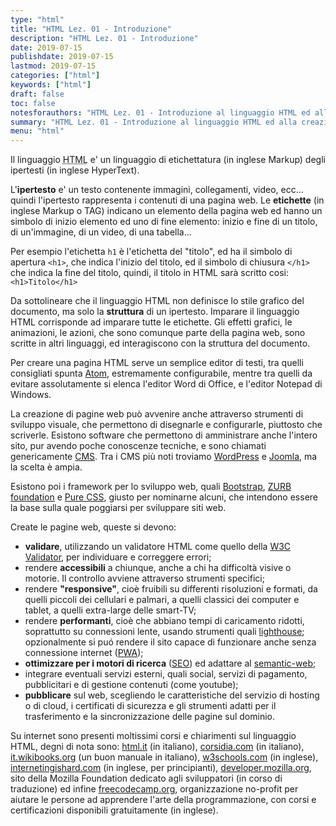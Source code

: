 ```yaml
---
type: "html"
title: "HTML Lez. 01 - Introduzione"
description: "HTML Lez. 01 - Introduzione"
date: 2019-07-15
publishdate: 2019-07-15
lastmod: 2019-07-15
categories: ["html"]
keywords: ["html"]
draft: false
toc: false
notesforauthors: "HTML Lez. 01 - Introduzione al linguaggio HTML ed alla creazione, validazione e pubblicazione di pagine web"
summary: "HTML Lez. 01 - Introduzione al linguaggio HTML ed alla creazione, validazione e pubblicazione di pagine web"
menu: "html"
---
```


<p>Il linguaggio <abbr title="HyperText Markup Language">HTML</abbr> e' un linguaggio di etichettatura (in inglese Markup) degli ipertesti (in inglese HyperText).</p>

<p>L'<strong>ipertesto</strong> e' un testo contenente immagini, collegamenti, video, ecc... quindi l'ipertesto rappresenta i contenuti di una pagina web. Le <strong>etichette</strong> (in inglese Markup o TAG) indicano un elemento della pagina web ed hanno un simbolo di inizio elemento ed uno di fine elemento: inizio e fine di un titolo, di un'immagine, di un video, di una tabella...</p>

<p>Per esempio l'etichetta <code>h1</code> è l'etichetta del "titolo", ed ha il simbolo di apertura <code>&lt;h1&gt;</code>, che indica l'inizio del titolo, ed il simbolo di chiusura <code>&lt;/h1&gt;</code> che indica la fine del titolo, quindi, il titolo in HTML sarà scritto cosi: <code>&lt;h1&gt;Titolo&lt;/h1&gt;</code></p>

<p>Da sottolineare che il linguaggio HTML non definisce lo stile grafico del documento, ma solo la <strong>struttura</strong> di un ipertesto. Imparare il linguaggio HTML corrisponde ad imparare tutte le etichette. Gli effetti grafici, le animazioni, le azioni, che sono comunque parte della pagina web, sono scritte in altri linguaggi, ed interagiscono con la struttura del documento.</p>

<p>Per creare una pagina HTML serve un semplice editor di testi, tra quelli consigliati spunta <a href="https://atom.io/">Atom</a>, estremamente configurabile, mentre tra quelli da evitare assolutamente si elenca l'editor Word di Office, e l'editor Notepad di Windows.</p>

<p>La creazione di pagine web può avvenire anche attraverso strumenti di sviluppo visuale, che permettono di disegnarle e configurarle, piuttosto che scriverle. Esistono software che permettono di amministrare anche l'intero sito, pur avendo poche conoscenze tecniche, e sono chiamati genericamente <a href="https://it.wikipedia.org/wiki/Content_management_system">CMS</a>. Tra i CMS più noti troviamo <a href="https://wordpress.org/">WordPress</a> e <a href="https://www.joomla.org/">Joomla</a>, ma la scelta è ampia.</p>

<p>Esistono poi i framework per lo sviluppo web, quali <a href='http://getbootstrap.com/'>Bootstrap</a>, <a href='http://foundation.zurb.com/'>ZURB foundation</a> e <a href='http://purecss.io/'>Pure CSS</a>, giusto per nominarne alcuni, che intendono essere la base sulla quale poggiarsi per sviluppare siti web.</p>

Create le pagine web, queste si devono:

<ul>
  <li><strong>validare</strong>, utilizzando un validatore HTML come quello della <a href="https://validator.w3.org/">W3C Validator</a>, per individuare e correggere errori;</li>
  <li>rendere <strong>accessibili</strong> a chiunque, anche a chi ha difficoltà visive o motorie. Il controllo avviene attraverso strumenti specifici;<!-- TODO add accessibility tools--></li>
  <li>rendere <strong>"responsive"</strong>, cioè fruibili su differenti risoluzioni e formati, da quelli piccoli dei cellulari e palmari, a quelli classici dei computer e tablet, a quelli extra-large delle smart-TV;
<!-- TODO add responsive tools--></li>
  <li>rendere <strong> performanti</strong>, cioè che abbiano tempi di caricamento ridotti, soprattutto su connessioni lente, usando strumenti quali <a href="https://developers.google.com/web/tools/lighthouse/">lighthouse</a>; opzionalmente si puó rendere il sito capace di funzionare anche senza connessione internet (<a href="https://it.m.wikipedia.org/wiki/Progressive_Web_App">PWA</a>);</li>
  <li><strong>ottimizzare per i motori di ricerca</strong> (<a href="https://it.m.wikipedia.org/wiki/Ottimizzazione_(motori_di_ricerca)">SEO</a>) ed adattare al <a href="https://it.m.wikipedia.org/wiki/Web_semantico">semantic-web</a>;</li>
  <li>integrare eventuali servizi esterni, quali social, servizi di pagamento, pubblicitari e di gestione contenuti (come youtube);</li>
  <li><strong>pubblicare</strong> sul web, scegliendo le caratteristiche del servizio di hosting o di cloud, i certificati di sicurezza e gli strumenti adatti per il trasferimento e la sincronizzazione delle pagine sul dominio.</li>
</ul>

<p>Su internet sono presenti moltissimi corsi e chiarimenti sul linguaggio HTML, degni di nota sono:
    <a href="https://www.html.it/guide/guida-html/">html.it</a> (in italiano),
    <a href="https://corsidia.com/materia/web-design/webmaster-tutorial/guida-html">corsidia.com</a> (in italiano),
    <a href="https://it.m.wikibooks.org/wiki/HTML">it.wikibooks.org</a> (un buon manuale in italiano),
    <a href="https://www.w3schools.com/html/">w3schools.com</a> (in inglese),
    <a href="https://internetingishard.com/html-and-css/">internetingishard.com</a> (in inglese, per principianti),
    <a href="https://developer.mozilla.org/it/docs/Web/HTML">developer.mozilla.org</a>, sito della Mozilla Foundation dedicato agli sviluppatori (in corso di traduzione) ed infine
    <a href="https://guide.freecodecamp.org/html/">freecodecamp.org</a>, organizzazione no-profit per aiutare le persone ad apprendere l'arte della programmazione, con corsi e certificazioni disponibili gratuitamente (in inglese).</p>
